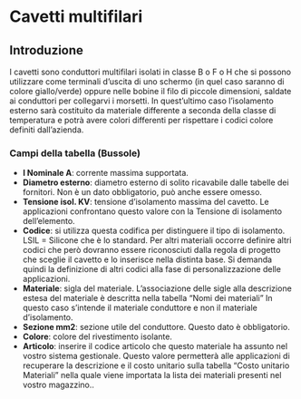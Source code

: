# Cavetti multifilari

## Introduzione
I cavetti sono conduttori multifilari isolati in classe B o F o H che si possono utilizzare come terminali d’uscita di uno schermo (in quel caso saranno di colore giallo/verde) oppure nelle bobine il filo di piccole dimensioni, saldate ai conduttori per collegarvi i morsetti. In quest’ultimo caso l’isolamento esterno sarà costituito da materiale differente a seconda della classe di temperatura e potrà avere colori differenti per rispettare i codici colore definiti dall’azienda.

### Campi della tabella (Bussole)
- **I Nominale A**: corrente massima supportata.
- **Diametro esterno**: diametro esterno di solito ricavabile dalle tabelle dei fornitori. Non è un dato obbligatorio, può anche essere omesso.
- **Tensione isol. KV**: tensione d’isolamento massima del cavetto. Le applicazioni confrontano questo valore con la Tensione di isolamento dell’elemento.
- **Codice**: si utilizza questa codifica per distinguere il tipo di isolamento. LSIL = Silicone che è lo standard. Per altri materiali occorre definire altri codici che però dovranno essere riconosciuti dalla regola di progetto che sceglie il cavetto e lo inserisce nella distinta base. Si demanda quindi la definizione di altri codici alla fase di personalizzazione delle applicazioni.
- **Materiale**: sigla del materiale. L’associazione delle sigle alla descrizione estesa del materiale è descritta nella tabella “Nomi dei materiali” In questo caso s’intende il materiale conduttore e non il materiale d’isolamento.
- **Sezione mm2**: sezione utile del conduttore. Questo dato è obbligatorio.
- **Colore**: colore del rivestimento isolante.
- **Articolo**: inserire il codice articolo che questo materiale ha assunto nel vostro sistema gestionale. Questo valore permetterà alle applicazioni di recuperare la descrizione e il costo unitario sulla tabella “Costo unitario Materiali” nella quale viene importata la lista dei materiali presenti nel vostro magazzino..

